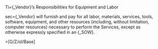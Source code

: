 Ti={_Vendor}’s Responsibilities for Equipment and Labor

sec={_Vendor} will furnish and pay for all labor, materials, services, tools, software, equipment, and other resources (including, without limitation, computer resources) necessary to perform the Services, except as otherwise expressly specified in an {_SOW}.

=[G/Z/ol/Base]
